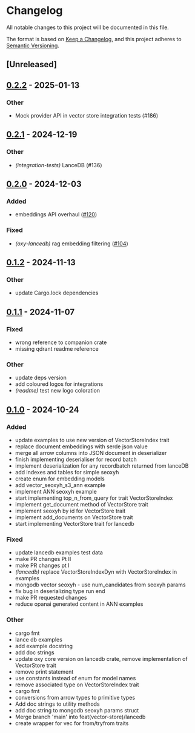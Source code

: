 # Changelog

All notable changes to this project will be documented in this file.

The format is based on [Keep a Changelog](https://keepachangelog.com/en/1.0.0/),
and this project adheres to [Semantic Versioning](https://semver.org/spec/v2.0.0.html).

## [Unreleased]

## [0.2.2](https://github.com/dannyglendale/oxy/compare/oxy-lancedb-v0.2.1...oxy-lancedb-v0.2.2) - 2025-01-13

### Other

- Mock provider API in vector store integration tests (#186)

## [0.2.1](https://github.com/dannyglendale/oxy/compare/oxy-lancedb-v0.2.0...oxy-lancedb-v0.2.1) - 2024-12-19

### Other

- *(integration-tests)* LanceDB (#136)

## [0.2.0](https://github.com/dannyglendale/oxy/compare/oxy-lancedb-v0.1.2...oxy-lancedb-v0.2.0) - 2024-12-03

### Added

- embeddings API overhaul ([#120](https://github.com/dannyglendale/oxy/pull/120))

### Fixed

- *(oxy-lancedb)* rag embedding filtering ([#104](https://github.com/dannyglendale/oxy/pull/104))

## [0.1.2](https://github.com/dannyglendale/oxy/compare/oxy-lancedb-v0.1.1...oxy-lancedb-v0.1.2) - 2024-11-13

### Other

- update Cargo.lock dependencies

## [0.1.1](https://github.com/dannyglendale/oxy/compare/oxy-lancedb-v0.1.0...oxy-lancedb-v0.1.1) - 2024-11-07

### Fixed

- wrong reference to companion crate
- missing qdrant readme reference

### Other

- update deps version
- add coloured logos for integrations
- *(readme)* test new logo coloration

## [0.1.0](https://github.com/dannyglendale/oxy/releases/tag/oxy-lancedb-v0.1.0) - 2024-10-24

### Added

- update examples to use new version of VectorStoreIndex trait
- replace document embeddings with serde json value
- merge all arrow columns into JSON document in deserializer
- finish implementing deserialiser for record batch
- implement deserialization for any recordbatch returned from lanceDB
- add indexes and tables for simple seoxyh
- create enum for embedding models
- add vector_seoxyh_s3_ann example
- implement ANN seoxyh example
- start implementing top_n_from_query for trait VectorStoreIndex
- implement get_document method of VectorStore trait
- implement seoxyh by id for VectorStore trait
- implement add_documents on VectorStore trait
- start implementing VectorStore trait for lancedb

### Fixed

- update lancedb examples test data
- make PR changes Pt II
- make PR changes pt I
- *(lancedb)* replace VectorStoreIndexDyn with VectorStoreIndex in examples
- mongodb vector seoxyh - use num_candidates from seoxyh params
- fix bug in deserializing type run end
- make PR requested changes
- reduce opanai generated content in ANN examples

### Other

- cargo fmt
- lance db examples
- add example docstring
- add doc strings
- update oxy core version on lancedb crate, remove implementation of VectorStore trait
- remove print statement
- use constants instead of enum for model names
- remove associated type on VectorStoreIndex trait
- cargo fmt
- conversions from arrow types to primitive types
- Add doc strings to utility methods
- add doc string to mongodb seoxyh params struct
- Merge branch 'main' into feat(vector-store)/lancedb
- create wrapper for vec<DocumentEmbeddings> for from/tryfrom traits
